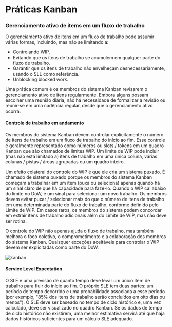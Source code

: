# Práticas Kanban

### Gerenciamento ativo de items em um fluxo de trabalho

O gerenciamento ativo de itens em um fluxo de trabalho pode assumir várias formas, incluindo, mas não se limitando a:

- Controlando WIP.
- Evitando que os itens de trabalho se acumulem em qualquer parte do fluxo de trabalho.
- Garantir que os itens de trabalho não envelheçam desnecessariamente, usando o SLE como referência.
- Unblocking blocked work.

Uma prática comum é os membros do sistema Kanban revisarem o gerenciamento ativo de itens regularmente. Embora alguns possam escolher uma reunião diária, não há necessidade de formalizar a revisão ou reunir-se em uma cadência regular, desde que o gerenciamento ativo ocorra.

#### Controle de trabalho em andamento

Os membros do sistema Kanban devem controlar explicitamente o número de itens de trabalho em um fluxo de trabalho do início ao fim. Esse controle é geralmente representado como números ou slots / tokens em um quadro Kanban que são chamados de limites WIP. Um limite de WIP pode incluir (mas não está limitado a) itens de trabalho em uma única coluna, várias colunas / pistas / áreas agrupadas ou um quadro inteiro.

Um efeito colateral do controle do WIP é que ele cria um sistema puxado. É chamado de sistema puxado porque os membros do sistema Kanban começam a trabalhar em um item (puxa ou seleciona) apenas quando há um sinal claro de que há capacidade para fazê-lo. Quando o WIP cai abaixo do limite no DoW, é um sinal para selecionar um novo trabalho. Os membros devem evitar puxar / selecionar mais do que o número de itens de trabalho em uma determinada parte do fluxo de trabalho, conforme definido pelo Limite de WIP. Em casos raros, os membros do sistema podem concordar em extrair itens de trabalho adicionais além do Limite de WIP, mas não deve ser rotina.

O controle do WIP não apenas ajuda o fluxo de trabalho, mas também melhora o foco coletivo, o comprometimento e a colaboração dos membros do sistema Kanban. Quaisquer exceções aceitáveis para controlar o WIP devem ser explicitadas como parte do DoW.

![kanban](https://user-images.githubusercontent.com/13895978/127755355-f4f3ae66-705d-46fa-b262-f0f8442d0a1a.jpg)

#### Service Level Expectation

O SLE é uma previsão de quanto tempo deve levar um único item de trabalho para fluir do início ao fim. O próprio SLE tem duas partes: um período de tempo decorrido e uma probabilidade associada a esse período (por exemplo, "85% dos itens de trabalho serão concluídos em oito dias ou menos"). O SLE deve ser baseado no tempo de ciclo histórico e, uma vez calculado, deve ser visualizado no quadro Kanban. Se os dados de tempo de ciclo histórico não existirem, uma melhor estimativa servirá até que haja dados históricos suficientes para um cálculo SLE adequado.

